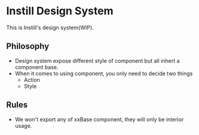 # Instill Design System
This is Instill's design system(WIP).

## Philosophy
- Design system expose different style of component but all inhert a component base.
- When it comes to using component, you only need to decide two things
  - Action 
  - Style

## Rules
- We won't export any of xxBase component, they will only be interior usage.